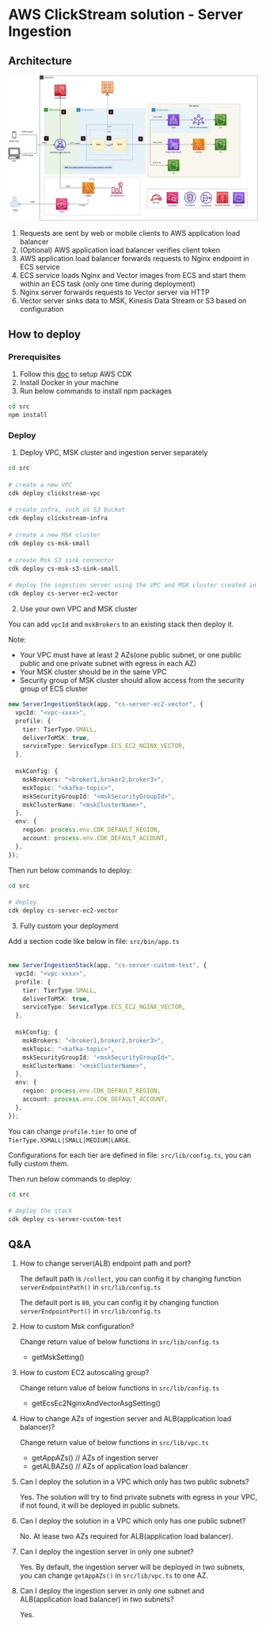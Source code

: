 # AWS ClickStream solution - Server Ingestion

## Architecture

![architecture](./doc/images/architecture.jpg)

1. Requests are sent by web or mobile clients to AWS application load balancer
2. (Optional) AWS application load balancer verifies client token
3. AWS application load balancer forwards requests to Nginx endpoint in ECS service
4. ECS service loads Nginx and Vector images from ECS and start them within an ECS task (only one time during deployment)
5. Nginx server forwards requests to Vector server via HTTP
6. Vector server sinks data to MSK, Kinesis Data Stream or S3 based on configuration

## How to deploy

### Prerequisites

1. Follow this [doc](https://docs.aws.amazon.com/cdk/v2/guide/getting_started.html) to setup AWS CDK
2. Install Docker in your machine
3. Run below commands to install npm packages 

```sh
cd src
npm install
```

### Deploy


1. Deploy VPC, MSK cluster and ingestion server separately

```sh
cd src

# create a new VPC
cdk deploy clickstream-vpc 

# create infra, such as S3 bucket
cdk deploy clickstream-infra

# create a new MSK cluster
cdk deploy cs-msk-small

# create Msk S3 sink connector
cdk deploy cs-msk-s3-sink-small

# deploy the ingestion server using the VPC and MSK cluster created in steps above, we use vector to send data to MSK
cdk deploy cs-server-ec2-vector
```

2. Use your own VPC and MSK cluster

 You can add `vpcId` and `mskBrokers` to an existing stack then deploy it.

 Note: 
  
- Your VPC must have at least 2 AZs(one public subnet, or one public public and one private subnet with egress in each AZ)
- Your MSK cluster should be in the same VPC
- Security group of MSK cluster should allow access from the security group of ECS cluster

```typescript
new ServerIngestionStack(app, "cs-server-ec2-vector", {
  vpcId: "<vpc-xxxx>",
  profile: {
    tier: TierType.SMALL,
    deliverToMSK: true,
    serviceType: ServiceType.ECS_EC2_NGINX_VECTOR,
  },

  mskConfig: {
    mskBrokers: "<broker1,broker2,broker3>",
    mskTopic: "<kafka-topic>",
    mskSecurityGroupId: "<mskSecurityGroupId>",
    mskClusterName: "<mskClusterName>",
  },
  env: {
    region: process.env.CDK_DEFAULT_REGION,
    account: process.env.CDK_DEFAULT_ACCOUNT,
  },
});

```

Then run below commands to deploy:

```sh
cd src

# deploy 
cdk deploy cs-server-ec2-vector
```

3. Fully custom your deployment


Add a section code like below in file: `src/bin/app.ts`

```typescript

new ServerIngestionStack(app, "cs-server-custom-test", {
  vpcId: "<vpc-xxxx>",
  profile: {
    tier: TierType.SMALL,
    deliverToMSK: true,
    serviceType: ServiceType.ECS_EC2_NGINX_VECTOR,
  },

  mskConfig: {
    mskBrokers: "<broker1,broker2,broker3>",
    mskTopic: "<kafka-topic>",
    mskSecurityGroupId: "<mskSecurityGroupId>",
    mskClusterName: "<mskClusterName>",
  },
  env: {
    region: process.env.CDK_DEFAULT_REGION,
    account: process.env.CDK_DEFAULT_ACCOUNT,
  },
});

```

You can change `profile.tier` to one of `TierType.XSMALL|SMALL|MEDIUM|LARGE`.

Configurations for each tier are defined in file: `src/lib/config.ts`, you can fully custom them.

Then run below commands to deploy:

```sh
cd src

# deploy the stack
cdk deploy cs-server-custom-test
```


## Q&A

1. How to change server(ALB) endpoint path and port?

   The default path is `/collect`, you can config it by changing function `serverEndpointPath()` in `src/lib/config.ts`

   The default port is `80`, you can config it by changing function `serverEndpointPort()` in `src/lib/config.ts`

2. How to custom Msk configuration? 
   
    Change return value of below functions in `src/lib/config.ts`
    - getMskSetting()

3. How to custom EC2 autoscaling group?
    
    Change return value of below functions in `src/lib/config.ts`
    - getEcsEc2NginxAndVectorAsgSetting()
   
4. How to change AZs of ingestion server and ALB(application load balancer)? 
    
    Change return value of below functions in `src/lib/vpc.ts`
    - getAppAZs()  // AZs of ingestion server
    - getALBAZs()   // AZs of application load balancer

5. Can I deploy the solution in a VPC which only has two public subnets? 
   
   Yes. The solution will try to find private subnets with egress in your VPC, if not found, it will be deployed in public subnets.

6. Can I deploy the solution in a VPC which only has one public subnet?
   
   No. At lease two AZs required for ALB(application load balancer).

7. Can I deploy the ingestion server in only one subnet?
   
   Yes. By default, the ingestion server will be deployed in two subnets, you can change `getAppAZs()` in `src/lib/vpc.ts` to one AZ.

8. Can I deploy the ingestion server in only one subnet and ALB(application load balancer) in two subnets?
   
   Yes.

